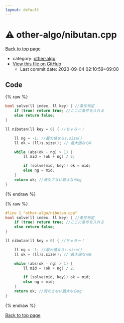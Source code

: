 ```yaml
---
layout: default
---
```


<!-- mathjax config similar to math.stackexchange -->
<script type="text/javascript" async
  src="https://cdnjs.cloudflare.com/ajax/libs/mathjax/2.7.5/MathJax.js?config=TeX-MML-AM_CHTML">
</script>
<script type="text/x-mathjax-config">
  MathJax.Hub.Config({
    TeX: { equationNumbers: { autoNumber: "AMS" }},
    tex2jax: {
      inlineMath: [ ['$','$'] ],
      processEscapes: true
    },
    "HTML-CSS": { matchFontHeight: false },
    displayAlign: "left",
    displayIndent: "2em"
  });
</script>

<script type="text/javascript" src="https://cdnjs.cloudflare.com/ajax/libs/jquery/3.4.1/jquery.min.js"></script>
<script src="https://cdn.jsdelivr.net/npm/jquery-balloon-js@1.1.2/jquery.balloon.min.js" integrity="sha256-ZEYs9VrgAeNuPvs15E39OsyOJaIkXEEt10fzxJ20+2I=" crossorigin="anonymous"></script>
<script type="text/javascript" src="../../assets/js/copy-button.js"></script>
<link rel="stylesheet" href="../../assets/css/copy-button.css" />


# :warning: other-algo/nibutan.cpp

<a href="../../index.html">Back to top page</a>

* category: <a href="../../index.html#af417960dab45403316179de8d54f2fe">other-algo</a>
* <a href="{{ site.github.repository_url }}/blob/master/other-algo/nibutan.cpp">View this file on GitHub</a>
    - Last commit date: 2020-09-04 02:10:59+09:00




## Code

<a id="unbundled"></a>
{% raw %}
```cpp
bool solve(ll index, ll key) { //条件判定
	if (true) return true; //ここに条件を入れる
	else return false;
}

ll nibutan(ll key = 0) { //ちゃろー！

	ll ng = -1; //最大値ならs.size()
	ll ok = (ll)s.size(); // 最大値なら0

	while (abs(ok - ng) > 1) {
		ll mid = (ok + ng) / 2;

		if (solve(mid, key)) ok = mid;
		else ng = mid;
	}
	return ok; //満たさない最大ならng
}
```
{% endraw %}

<a id="bundled"></a>
{% raw %}
```cpp
#line 1 "other-algo/nibutan.cpp"
bool solve(ll index, ll key) { //条件判定
	if (true) return true; //ここに条件を入れる
	else return false;
}

ll nibutan(ll key = 0) { //ちゃろー！

	ll ng = -1; //最大値ならs.size()
	ll ok = (ll)s.size(); // 最大値なら0

	while (abs(ok - ng) > 1) {
		ll mid = (ok + ng) / 2;

		if (solve(mid, key)) ok = mid;
		else ng = mid;
	}
	return ok; //満たさない最大ならng
}

```
{% endraw %}

<a href="../../index.html">Back to top page</a>

